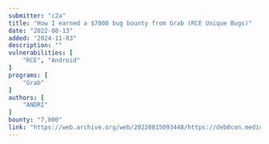 ```yaml
---
submitter: "c2a"
title: "How I earned a $7000 bug bounty from Grab (RCE Unique Bugs)"
date: "2022-08-13"
added: "2024-11-03"
description: ""
vulnerabilities: [
    "RCE", "Android"
]
programs: [
    "Grab"
]
authors: [
    "ANDRI"
]
bounty: "7,000"
link: "https://web.archive.org/web/20220815093448/https://deb0con.medium.com/how-i-earned-a-7000-bug-bounty-from-grab-rce-unique-bugs-5e5037c5a58d"
---
```




